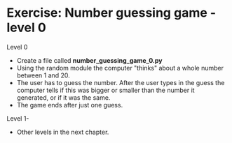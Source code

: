 # Exercise: Number guessing game - level 0


Level 0

* Create a file called **number_guessing_game_0.py**
* Using the random module the computer "thinks" about a whole number between 1 and 20.
* The user has to guess the number. After the user types in the guess the computer tells if this was bigger or smaller than the number it generated, or if it was the same.
* The game ends after just one guess.

Level 1-

* Other levels in the next chapter.



